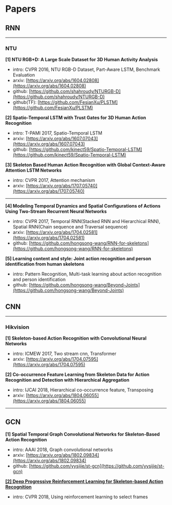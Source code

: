 # Papers
## RNN
***
### NTU
**[1] NTU RGB+D: A Large Scale Dataset for 3D Human Activity Analysis**
- intro: CVPR 2016, NTU RGB-D Dataset, Part-Aware LSTM, Benchmark Evaluation
- arxiv: [https://arxiv.org/abs/1604.02808](https://arxiv.org/abs/1604.02808)
- github: [https://github.com/shahroudy/NTURGB-D](https://github.com/shahroudy/NTURGB-D)
- github(TF): [https://github.com/FesianXu/PLSTM](https://github.com/FesianXu/PLSTM)

**[2] Spatio-Temporal LSTM with Trust Gates for 3D Human Action Recognition**
- intro: T-PAMI 2017, Spatio-Temporal LSTM
- arxiv: [https://arxiv.org/abs/1607.07043](https://arxiv.org/abs/1607.07043)
- github: [https://github.com/kinect59/Spatio-Temporal-LSTM](https://github.com/kinect59/Spatio-Temporal-LSTM)

**[3] Skeleton Based Human Action Recognition with Global Context-Aware Attention LSTM Networks**
- intro: CVPR 2017, Attention mechanism
- arxiv: [https://arxiv.org/abs/1707.05740](https://arxiv.org/abs/1707.05740)
***
**[4] Modeling Temporal Dynamics and Spatial Configurations of Actions Using Two-Stream Recurrent Neural Networks**
- intro: CVPR 2017, Temporal RNN(Stacked RNN and Hierarchical RNN), Spatial RNN(Chain sequence and Traversal sequence)
- arxiv: [https://arxiv.org/abs/1704.02581](https://arxiv.org/abs/1704.02581)
- github: [https://github.com/hongsong-wang/RNN-for-skeletons](https://github.com/hongsong-wang/RNN-for-skeletons)

**[5] Learning content and style: Joint action recognition and person identification from human skeletons**
- intro: Pattern Recognition, Multi-task learning about action recognition and person identification
- github: [https://github.com/hongsong-wang/Beyond-Joints](https://github.com/hongsong-wang/Beyond-Joints)


## CNN
***
### Hikvision
**[1] Skeleton-based Action Recognition with Convolutional Neural Networks**
- intro: ICMEW 2017, Two stream cnn, Transformer
- arxiv: [https://arxiv.org/abs/1704.07595](https://arxiv.org/abs/1704.07595)

**[2] Co-occurrence Feature Learning from Skeleton Data for Action Recognition and Detection with Hierarchical Aggregation**
- intro: IJCAI 2018, Hierarchical co-occurrence feature, Transposing
- arxiv: [https://arxiv.org/abs/1804.06055](https://arxiv.org/abs/1804.06055)
***
## GCN
**[1] Spatial Temporal Graph Convolutional Networks for Skeleton-Based Action Recognition**
- intro: AAAI 2018, Graph convolutional networks
- arxiv: [https://arxiv.org/abs/1802.09834](https://arxiv.org/abs/1802.09834)
- github: [https://github.com/yysijie/st-gcn](https://github.com/yysijie/st-gcn)

[**[2] Deep Progressive Reinforcement Learning for Skeleton-based Action Recognition**](http://openaccess.thecvf.com/content_cvpr_2018/html/Tang_Deep_Progressive_Reinforcement_CVPR_2018_paper.html)
- intro: CVPR 2018, Using reinforcement learning to select frames 


